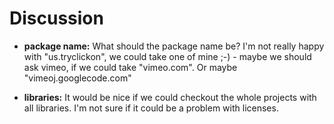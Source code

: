 # Discussion #

- **package name:**
What should the package name be? I'm not really happy with "us.tryclickon", we could take one of mine ;-) - maybe we should ask vimeo, if we could take "vimeo.com". Or maybe "vimeoj.googlecode.com"

- **libraries:**
It would be nice if we could checkout the whole projects with all libraries. I'm not sure if it could be a problem with licenses.